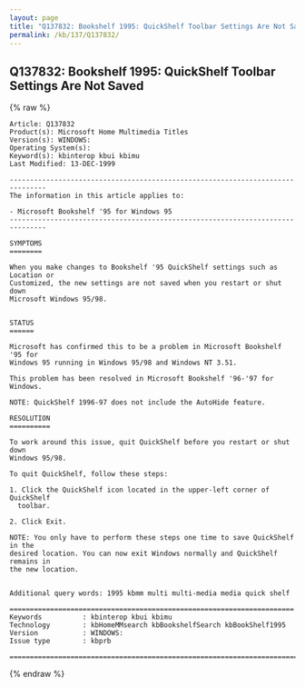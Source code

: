 ```yaml
---
layout: page
title: "Q137832: Bookshelf 1995: QuickShelf Toolbar Settings Are Not Saved"
permalink: /kb/137/Q137832/
---
```


## Q137832: Bookshelf 1995: QuickShelf Toolbar Settings Are Not Saved

{% raw %}

	Article: Q137832
	Product(s): Microsoft Home Multimedia Titles
	Version(s): WINDOWS:
	Operating System(s): 
	Keyword(s): kbinterop kbui kbimu
	Last Modified: 13-DEC-1999
	
	-------------------------------------------------------------------------------
	The information in this article applies to:
	
	- Microsoft Bookshelf '95 for Windows 95 
	-------------------------------------------------------------------------------
	
	SYMPTOMS
	========
	
	When you make changes to Bookshelf '95 QuickShelf settings such as Location or
	Customized, the new settings are not saved when you restart or shut down
	Microsoft Windows 95/98.
	
	
	STATUS
	======
	
	Microsoft has confirmed this to be a problem in Microsoft Bookshelf '95 for
	Windows 95 running in Windows 95/98 and Windows NT 3.51.
	
	This problem has been resolved in Microsoft Bookshelf '96-'97 for Windows.
	
	NOTE: QuickShelf 1996-97 does not include the AutoHide feature.
	
	RESOLUTION
	==========
	
	To work around this issue, quit QuickShelf before you restart or shut down
	Windows 95/98.
	
	To quit QuickShelf, follow these steps:
	
	1. Click the QuickShelf icon located in the upper-left corner of QuickShelf
	  toolbar.
	
	2. Click Exit.
	
	NOTE: You only have to perform these steps one time to save QuickShelf in the
	desired location. You can now exit Windows normally and QuickShelf remains in
	the new location.
	
	
	Additional query words: 1995 kbmm multi multi-media media quick shelf
	
	======================================================================
	Keywords          : kbinterop kbui kbimu 
	Technology        : kbHomeMMsearch kbBookshelfSearch kbBookShelf1995
	Version           : WINDOWS:
	Issue type        : kbprb
	
	=============================================================================
	

{% endraw %}
